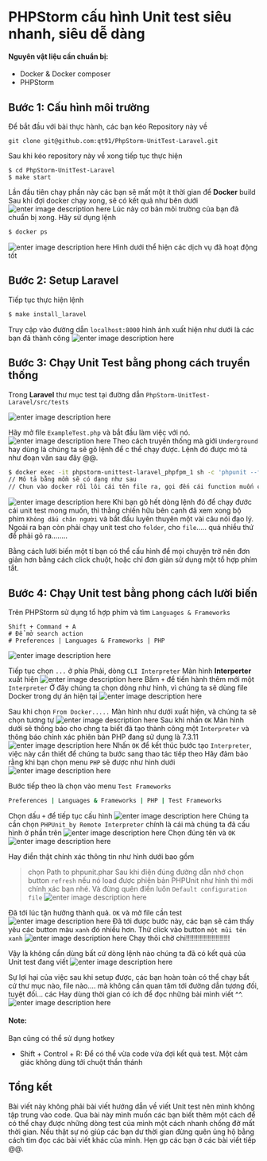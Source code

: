 # PHPStorm cấu hình Unit test siêu nhanh, siêu dễ dàng

####  Nguyên vật liệu cần chuẩn bị:
* Docker & Docker composer
* PHPStorm

## Bước 1: Cấu hình môi trường
Để bắt đầu với bài thực hành, các bạn kéo Repository này về
```
git clone git@github.com:qt91/PhpStorm-UnitTest-Laravel.git
```
Sau khi kéo repository này về xong tiếp tục thực hiện
```
$ cd PhpStorm-UnitTest-Laravel
$ make start
```
Lần đầu tiên chạy phần này các bạn sẽ mất một ít thời gian để **Docker** build
Sau khi đợi docker chạy xong, sẽ có kết quả như bên dưới
![enter image description here](https://i.imgur.com/2Wdk2aO.png)
Lúc này cơ bản môi trường của bạn đã chuẩn bị xong. 
Hãy sử dụng lệnh
```bash
$ docker ps
```
![enter image description here](https://i.imgur.com/jTSdYSL.png)
Hình dưới thể hiện các dịch vụ đã hoạt động tốt

## Bước 2: Setup Laravel
Tiếp tục thực hiện lệnh
```bash
$ make install_laravel
```
Truy cập vào đường dẫn `localhost:8000` hình ảnh xuất hiện như dưới là các bạn đã thành công
![enter image description here](https://i.imgur.com/j57ZI9x.png)

## Bước 3: Chạy Unit Test bằng phong cách truyền thống
Trong **Laravel** thư mục test tại đường dẫn
`PhpStorm-UnitTest-Laravel/src/tests`

![enter image description here](https://i.imgur.com/5kn59o7.png)

Hãy mở file `ExampleTest.php` và bắt đầu làm việc với nó.
![enter image description here](https://i.imgur.com/cFItVU9.png)
Theo cách truyền thống mà giới `Underground` hay dùng là chúng ta sẽ gõ lệnh để c thể chạy được. Lệnh đó được mô tả như đoạn văn sau đây @@.
```bash
$ docker exec -it phpstorm-unittest-laravel_phpfpm_1 sh -c 'phpunit --filter testBasicTest tests/Feature/ExampleTest.php'
// Mô tả bằng mồm sẽ có dạng như sau
// Chun vào docker rồi lôi cái tên file ra, gọi đến cái function muốn chạy
```
![enter image description here](https://i.imgur.com/xML0kat.png)
Khi bạn gõ hết dòng lệnh đó để chạy đước cái unit test mong muốn, thì thằng chiến hữu bên cạnh đã xem xong bộ phim `Không dấu chân người` và bắt đầu luyên thuyên một vài câu nói đạo lý.
Ngoài ra bạn còn phải chạy unit test cho `folder`, cho `file`..... quá nhiều thứ để phải gõ ra........

Bằng cách lười biến một tí bạn có thể cấu hình để mọi chuyện trở nên đơn giản hơn bằng cách click chuột, hoặc chỉ đơn giản sử dụng một tổ hợp phím tắt.

## Bước 4: Chạy Unit test bằng phong cách lười biến
Trên PHPStorm sử dụng tổ hợp phím và tìm `Languages & Frameworks`
```
Shift + Command + A
# Để mở search action
# Preferences | Languages & Frameworks | PHP
```
![enter image description here](https://i.imgur.com/6SEx0vq.png)

Tiếp tục chọn `...` ở phía Phải, dòng `CLI Interpreter`
Màn hình **Interperter** xuất hiện
![enter image description here](https://i.imgur.com/ngSV2IR.png)
Bấm `+` để tiến hành thêm mới một `Interpreter`
Ở đây chúng ta chọn dòng như hình, vì chúng ta sẽ dùng file Docker trong dự án hiện tại
![enter image description here](https://i.imgur.com/izUK3KC.png)

Sau khi chọn `From Docker.....`
Màn hình như dưới xuất hiện, và chúng ta sẽ chọn tương tự
![enter image description here](https://i.imgur.com/JY2Gyt4.png)
Sau khi nhấn `OK`
Màn hình dưới sẽ thông báo cho chng ta biết đã tạo thành công một `Interpreter` và thông báo chính xác phiên bản PHP đang sử dụng là 7.3.11
![enter image description here](https://i.imgur.com/Q63tkO5.png)
Nhấn `OK` để kết thúc bước tạo `Interpreter`, việc này cần thiết để chúng ta bước sang thao tác tiếp theo
Hãy đảm bảo rằng khi bạn chọn menu `PHP` sẽ được như hình dưới
![enter image description here](https://i.imgur.com/QxwWKZp.png)

Bước tiếp theo là chọn vào menu `Test Frameworks`
```bash
Preferences | Languages & Frameworks | PHP | Test Frameworks
```
Chọn dấu `+` để tiếp tục cấu hình 
![enter image description here](https://i.imgur.com/hi064UE.png)
Chúng ta cần chọn `PHPUnit by Remote Interpreter` chính là cái mà chúng ta đã cấu hình ở phần trên
![enter image description here](https://i.imgur.com/a0fxolS.png)
Chọn đúng tên và `OK`
![enter image description here](https://i.imgur.com/IAm8pfn.png)

Hay điền thật chính xác thông tin như hình dưới bao gồm
> chọn Path to phpunit.phar
> Sau khi điện đúng đường dẫn nhớ chọn button `refresh` nếu nó load được phiên bản PHPUnit như hình thì mới chính xác bạn nhé.
> Và đừng quên điền luôn `Default configuration file`
![enter image description here](https://i.imgur.com/5AqWvlB.png)

Đã tới lúc tận hưởng thành quả. `OK` và mở file cần test
![enter image description here](https://i.imgur.com/L2doy3y.png)
Đã tới được bước này, các bạn sẽ cảm thấy yêu các button màu `xanh` đó nhiều hơn.
Thử click vào button `một mũi tên xanh` 
![enter image description here](https://i.imgur.com/JEpbZiE.png)
Chạy thôi chờ chi!!!!!!!!!!!!!!!!!!!!!!

Vậy là không cần dùng bất cứ dòng lệnh nào chúng ta đã có kết quả của Unit test đang viết
![enter image description here](https://i.imgur.com/NGv8MEs.png)

Sự lợi hại của việc sau khi setup được, các bạn hoàn toàn có thể chạy bất cứ thư mục nào, file nào.... mà không cần quan tâm tới đường dẫn tương đối, tuyệt đối... các 
Hay dùng thời gian có ích để đọc những bài mình viết ^^.
![enter image description here](https://i.imgur.com/LQ5RiuL.png)

#### Note:
Bạn cũng có thể sử dụng hotkey 
* Shift + Control + R: Để có thể vừa code vừa đợi kết quả test. Một cảm giác không dùng tới chuột thần thánh


## Tổng kết
Bài viết này không phải bài viết hướng dẫn về viết Unit test nên mình không tập trung vào code. Qua bài này mình muốn các bạn biết thêm một cách để có thể chạy được những dòng test của mình một cách nhanh chống đở mất thời gian. 
Nếu thật sự nó giúp các bạn dư thời gian đừng quên ủng hộ bằng cách tìm đọc các bài viết khác của mình.
Hẹn gp các bạn ở các bài viết tiếp @@.